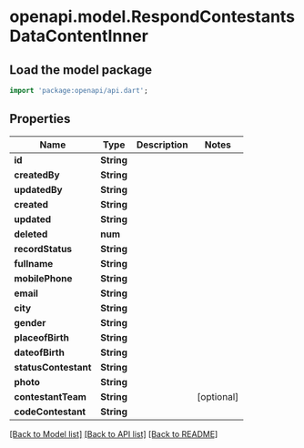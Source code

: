 # openapi.model.RespondContestantsDataContentInner

## Load the model package
```dart
import 'package:openapi/api.dart';
```

## Properties
Name | Type | Description | Notes
------------ | ------------- | ------------- | -------------
**id** | **String** |  | 
**createdBy** | **String** |  | 
**updatedBy** | **String** |  | 
**created** | **String** |  | 
**updated** | **String** |  | 
**deleted** | **num** |  | 
**recordStatus** | **String** |  | 
**fullname** | **String** |  | 
**mobilePhone** | **String** |  | 
**email** | **String** |  | 
**city** | **String** |  | 
**gender** | **String** |  | 
**placeofBirth** | **String** |  | 
**dateofBirth** | **String** |  | 
**statusContestant** | **String** |  | 
**photo** | **String** |  | 
**contestantTeam** | **String** |  | [optional] 
**codeContestant** | **String** |  | 

[[Back to Model list]](../README.md#documentation-for-models) [[Back to API list]](../README.md#documentation-for-api-endpoints) [[Back to README]](../README.md)


